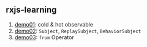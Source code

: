## rxjs-learning

1. [demo01](./demo01): cold & hot observable
2. [demo02](./demo02): `Subject`, `ReplaySubject`, `BehaviorSubject`
3. [demo03](./demo03): `from` Operator